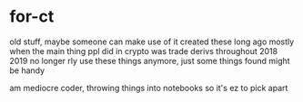 # for-ct
old stuff, maybe someone can make use of it
created these long ago mostly when the main thing ppl did in crypto was trade derivs throughout 2018 2019
no longer rly use these things anymore, just some things found might be handy

am mediocre coder, throwing things into notebooks so it's ez to pick apart
